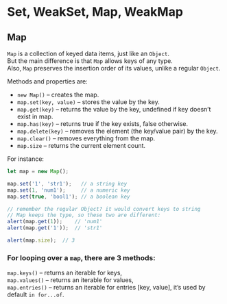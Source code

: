 # Set, WeakSet, Map, WeakMap

## Map

`Map` is a collection of keyed data items, just like an `Object`.  
But the main difference is that `Map` allows keys of any type.  
Also, `Map` preserves the insertion order of its values, unlike a regular `Object`.

Methods and properties are:

- `new Map()` – creates the map.
- `map.set(key, value)` – stores the value by the key.
- `map.get(key)` – returns the value by the key, undefined if key doesn’t exist in map.
- `map.has(key)` – returns true if the key exists, false otherwise.
- `map.delete(key)` – removes the element (the key/value pair) by the key.
- `map.clear()` – removes everything from the map.
- `map.size` – returns the current element count.

For instance:
```js
let map = new Map();

map.set('1', 'str1');   // a string key
map.set(1, 'num1');     // a numeric key
map.set(true, 'bool1'); // a boolean key

// remember the regular Object? it would convert keys to string
// Map keeps the type, so these two are different:
alert(map.get(1));    // 'num1'
alert(map.get('1'));  // 'str1'

alert(map.size);  // 3
```

### For looping over a `map`, there are 3 methods:

`map.keys()` – returns an iterable for keys,  
`map.values()` – returns an iterable for values,  
`map.entries()` – returns an iterable for entries [key, value], it’s used by default `in for...of`.  
